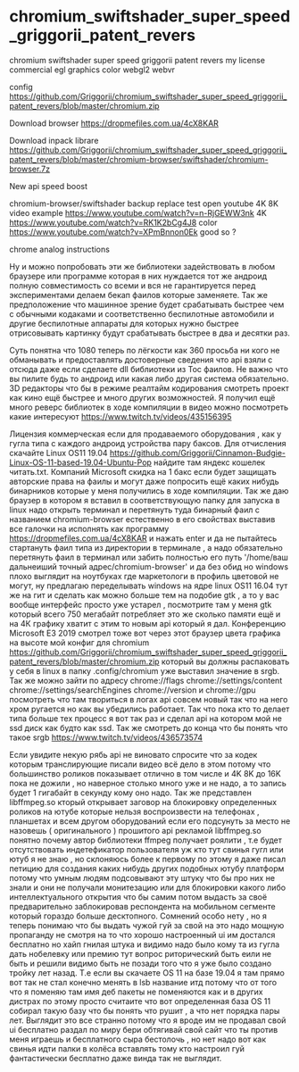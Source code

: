 # chromium_swiftshader_super_speed_griggorii_patent_revers
chromium swiftshader super speed griggorii patent revers my license commercial egl graphics color webgl2 webvr

config https://github.com/Griggorii/chromium_swiftshader_super_speed_griggorii_patent_revers/blob/master/chromium.zip

Download browser https://dropmefiles.com.ua/4cX8KAR

Download inpack librare https://github.com/Griggorii/chromium_swiftshader_super_speed_griggorii_patent_revers/blob/master/chromium-browser/swiftshader/chromium-browser.7z

New api speed boost 

chromium-browser/swiftshader backup replace test open youtube 4K 8K video example https://www.youtube.com/watch?v=n-RjGEWW3nk 4K https://www.youtube.com/watch?v=RK1K2bCg4J8 color https://www.youtube.com/watch?v=XPmBnnon0Ek good so ?

chrome analog instructions

Ну и можно попробовать эти же библиотеки задействовать в любом браузере или программе которая в них нуждается тот же андроид 
полную совместимость со всеми и вся не гарантируется перед экспериментами делаем бекап фаилов которые заменяете. Так же предположение что машинное зрение будет срабатывать быстрее чем с обычными кодаками и соответственно беспилотные автомобили и другие беспилотные аппараты для которых нужно быстрее отрисовывать картинку будут срабатывать быстрее в два и десятки раз.

Суть понятна что 1080 теперь по лёгкости как 360 просьба ни кого не обманывать и предоставлять достоверные сведения что api 
взяли с отсюда даже если сделаете dll библиотеки из Toc фаилов. Не важно что вы пилите будь то андроид или какая либо другая система обязательно. 3D редакторы что бы в режиме реалтайм кодирования смотреть проект как кино ещё быстрее и много других возможностей. Я получил ещё много реверс библиотек в ходе компиляции в видео можно посмотреть какие интересуют https://www.twitch.tv/videos/435156395

Лицензия коммерческая если для продаваемого оборудования , как у гугла типа с каждого андроид устройства пару баксов. Для отчисления скачайте Linux OS11 19.04  https://github.com/Griggorii/Cinnamon-Budgie-Linux-OS-11-based-19.04-Ubuntu-Pop найдите там яндекс кошелек читать.txt. Компаний Microsoft скидка на 1 бакс если будет защищать авторские права на фаилы и могут даже попросить ещё каких нибудь бинарников которые у меня получились в ходе компиляции. Так же даю браузер в котором я вставил в соответствующую папку для запуска в linux надо открыть терминал и перетянуть туда бинарный фаил с названием chromium-browser естественно в его свойствах выставив все галочки на исполнять как программу https://dropmefiles.com.ua/4cX8KAR и нажать enter и да не пытайтесь стартануть фаил типа из директории в терминале , а надо обязательно перетянуть фаил в терминал или забить полностью его путь '/home/ваш дальнеиший точный адрес/chromium-browser' и да без обид но windows плохо выглядит на ноутбуках где маркетологи в профиль цветовой не могут, ну предлагаю переделывать windows на ядре linux OS11 16.04 тут же на гит 
и сделать как можно больше тем на подобие gtk , а то у вас вообще интерфейс просто уже устарел , посмотрите там у меня gtk который всего 750 мегабайт потребляет это же сколько памяти ещё и на 4К графику хватит с этим то новым api который я дал. Конференцию Microsoft E3 2019 смотрел тоже вот через этот браузер цвета графика на высоте мой конфиг для chromium https://github.com/Griggorii/chromium_swiftshader_super_speed_griggorii_patent_revers/blob/master/chromium.zip который вы должны распаковать у себя в linux в папку .config/chromium уже выставил значение в srgb. Так же можно зайти по адресу chrome://flags chrome://settings/content chrome://settings/searchEngines chrome://version и chrome://gpu посмотреть что там твориться в логах api совсем новый так что на него хром ругается но как вы убедились работает.
Так что пока кто то делает типа больше тех процесс я вот так раз и сделал api на котором мой не ssd диск как будто как ssd.
Так же смотреть до конца что бы понять что такое srgb https://www.twitch.tv/videos/436573574

Если увидите некую рябь api не виновато спросите что за кодек которым транслирующие писали видео всё дело в этом потому что большинство роликов показывает отлично в том числе и 4K 8K до 16K пока не дожили , но наверное столько много уже и не надо, а то запись будет 1 гигабайт в секунду кому оно надо. Так же представлен libffmpeg.so кторый открывает заговор на блокировку определенных роликов на ютубе которые нельзя воспроизвести на телефонах , планшетах и всем другом оборудований если его подсунуть за место не назовешь ( оригинального ) прошитого api рекламой libffmpeg.so понятно почему автор библиотеки ffmpeg получает роялити , т.е будет отсутствовать индетефикатор пользователя уж кто тут свинья гугл или ютуб я не знаю , но склоняюсь более к первому по этому я даже писал петицию для создания каких нибудь других подобных ютубу платформ потому что умным людям подсовывают эту штуку что бы про них не знали и они не получали монитезацию или для блокировки какого либо интеллектуального открытия что бы самим потом выдасть за своё предварительно заблокировав респондента на мобильном сегменте который гораздо больше десктопного. Сомнений особо нету , но я теперь понимаю что бы выдать чужой гуй за свой на это надо мощную пропаганду не смотря на то что хорошо настроенный ui им достался бесплатно но хайп гнилая штука и видимо надо было кому та из гугла дать нобелевку или премию тут вопрос риторический быть еили не быть и решили видимо быть не позади того что я уже было создано тройку лет назад. Т.е  если вы скачаете  OS 11 на базе 19.04 я там прямо вот так не стал конечно менять в lsb название итд потому что от того что я поменяю там имя деб пакеты не поменяются как и в других дистрах по этому просто считаите что вот определенная база OS 11 собирал такую базу что бы понять что рушит , а что нет порядка пары лет. Выглядит это все странно потому что я вроде им не продавал свой ui бесплатно раздал по миру бери обтягивай свой сайт что ты против меня играешь и бесплатного сыра бестолочь , но нет надо вот как свинья идти палки в колёса вставлять тому кто настроил гуй фантастически бесплатно даже винда так не выглядит.


